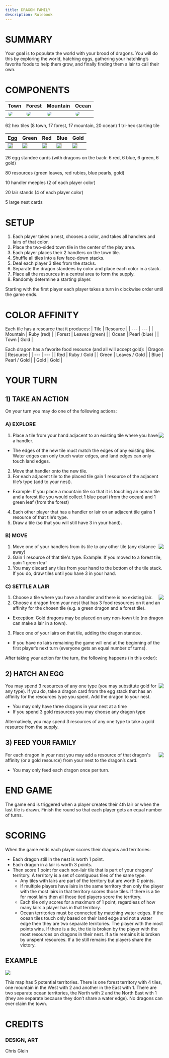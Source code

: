 ```yaml
---
title: DRAGON FAMILY
description: Rulebook
---
```

# SUMMARY
Your goal is to populate the world with your brood of dragons. You will do this by exploring the world, hatching eggs, gathering your hatchling’s favorite foods to help them grow, and finally finding them a lair to call their own.
# COMPONENTS
| Town | Forest | Mountain | Ocean  |
| --- | --- | --- | --- | 
| <img src="rulebook\TileTown.png" style="max-height: 100px; clip-path: polygon(50% 4%, 94% 27%, 94% 74%, 50% 97%, 6% 74%, 6% 27%);"/> | <img src="rulebook\TileForest.png" style="max-height: 100px; clip-path: polygon(50% 4%, 94% 27%, 94% 74%, 50% 97%, 6% 74%, 6% 27%);"/> | <img src="rulebook\TileMountain.png" style="max-height: 100px; clip-path: polygon(50% 4%, 94% 27%, 94% 74%, 50% 97%, 6% 74%, 6% 27%);"/> | <img src="rulebook\TileWater.png" style="max-height: 100px; clip-path: polygon(50% 4%, 94% 27%, 94% 74%, 50% 97%, 6% 74%, 6% 27%); "/> |

62 hex tiles (8 town, 17 forest, 17 mountain, 20 ocean)
1 tri-hex starting tile

| Egg | Green | Red | Blue | Gold |
| --- | --- | --- | --- | --- |
| <img src="rulebook\EggCard.png" style="max-height: 100px; background-color: rgb(199, 182, 147);"/> | <img src="rulebook\DragonGreen.png" style="max-height: 100px; background-color: rgb(199, 182, 147);"/> | <img src="rulebook\DragonRed.png" style="max-height: 100px; background-color: rgb(199, 182, 147);"/> | <img src="rulebook\DragonBlue.png" style="max-height: 100px; background-color: rgb(199, 182, 147);"/> | <img src="rulebook\DragonGold.png" style="max-height: 100px; background-color: rgb(199, 182, 147);"/> |

26 egg standee cards (with dragons on the back: 6 red, 6 blue, 6 green, 6 gold)
                 
80 resources (green leaves, red rubies, blue pearls, gold)

10 handler meeples (2 of each player color)

20 lair stands (4 of each player color)

5 large nest cards
# SETUP
1. Each player takes a nest, chooses a color, and takes all handlers and lairs of that color.
2. Place the two-sided town tile in the center of the play area.
3. Each player places their 2 handlers on the town tile.
4. Shuffle all tiles into a few face-down stacks.
5. Deal each player 3 tiles from the stacks.
6. Separate the dragon standees by color and place each color in a stack.
7. Place all the resources in a central area to form the supply.
8. Randomly determine a starting player. 

Starting with the first player each player takes a turn in clockwise order until the game ends.
# COLOR AFFINITY 
Each tile has a resource that it produces:
| Tile | Resource |
| --- | --- |
| Mountain | Ruby (red) |
| Forest | Leaves (green) |
| Ocean | Pearl (blue) |
| Town | Gold |

Each dragon has a favorite food resource (and all will accept gold):
| Dragon | Resource |
| --- | --- |
| Red | Ruby / Gold |
| Green | Leaves / Gold |
| Blue | Pearl / Gold |
| Gold | Gold |
 
# YOUR TURN

## 1) TAKE AN ACTION
On your turn you may do one of the following actions:

### A) EXPLORE
<img src="rulebook\PlayerAid_Explore.png" style="max-height: 100px; float: right;"/>

1. Place a tile from your hand adjacent to an existing tile where you have a handler.
- The edges of the new tile must match the edges of any existing tiles. Water edges can only touch water edges, and land edges can only touch land edges.
2. Move that handler onto the new tile.
3. For each adjacent tile to the placed tile gain 1 resource of the adjacent tile’s type (add to your nest).
- Example: If you place a mountain tile so that it is touching an ocean tile and a forest tile you would collect 1 blue pearl (from the ocean) and 1 green leaf (from the forest)
4. Each other player that has a handler or lair on an adjacent tile gains 1 resource of that tile’s type.
5. Draw a tile (so that you will still have 3 in your hand).

### B) MOVE 
<img src="rulebook\PlayerAid_Move.png" style="max-height: 100px; float: right;"/>

1. Move one of your handlers from its tile to any other tile (any distance away)
2. Gain 1 resource of that tile's type.
Example: If you moved to a forest tile, gain 1 green leaf
3. You may discard any tiles from your hand to the bottom of the tile stack. If you do, draw tiles until you have 3 in your hand.

### C) SETTLE A LAIR
<img src="rulebook\PlayerAid_Lair.png" style="max-height: 100px; float: right;"/>

1. Choose a tile where you have a handler and there is no existing lair.
2. Choose a dragon from your nest that has 3 food resources on it and an affinity for the chosen tile (e.g. a green dragon and a forest tile).
  - Exception: Gold dragons may be placed on any non-town tile (no dragon can make a lair in a town).

3. Place one of your lairs on that tile, adding the dragon standee.
  - If you have no lairs remaining the game will end at the beginning of the first player’s next turn (everyone gets an equal number of turns).

After taking your action for the turn, the following happens (in this order):

## 2) HATCH AN EGG
<img src="rulebook\PlayerAid_Egg.png" style="max-height: 100px; float: right;"/>

You may spend 3 resources of any one type (you may substitute gold for any type). If you do, take a dragon card from the egg stack that has an affinity for the resources type you spent. Add the dragon to your nest.
- You may only have three dragons in your nest at a time
- If you spend 3 gold resources you may choose any dragon type

Alternatively, you may spend 3 resources of any one type to take a gold resource from the supply.

## 3) FEED YOUR FAMILY
<img src="rulebook\PlayerAid_Feed.png" style="max-height: 100px; float: right;"/>

For each dragon in your nest you may add a resource of that dragon's affinity (or a gold resource) from your nest to the dragon’s card.
- You may only feed each dragon once per turn.

# END GAME
The game end is triggered when a player creates their 4th lair or when the last tile is drawn. Finish the round so that each player gets an equal number of turns.

# SCORING
When the game ends each player scores their dragons and territories:
- Each dragon still in the nest is worth 1 point.
- Each dragon in a lair is worth 3 points.
- Then score 1 point for each non-lair tile that is part of your dragons’ territory. A territory is a set of contiguous tiles of the same type.
  - Any tiles with lairs are part of the territory but are worth 0 points.
  - If multiple players have lairs in the same territory then only the player with the most lairs in that territory scores those tiles. If there is a tie for most lairs then all those tied players score the territory.
  - Each tile only scores for a maximum of 1 point, regardless of how many lairs a player has in that territory.
  - Ocean territories must be connected by matching water edges. If the ocean tiles touch only based on their land edge and not a water edge then they are two separate territories.
The player with the most points wins. If there is a tie, the tie is broken by the player with the most resources on dragons in their nest. If a tie remains it is broken by unspent resources. If a tie still remains the players share the victory.

## EXAMPLE
<img src="rulebook\ScoringExample.png"/>

This map has 5 potential territories. There is one forest territory with 4 tiles, one mountain in the West with 2 and another in the East with 1. There are two separate ocean territories, the North with 2 and the North East with 1 (they are separate because they don’t share a water edge). No dragons can ever claim the town.

# CREDITS
### DESIGN, ART
Chris Glein
